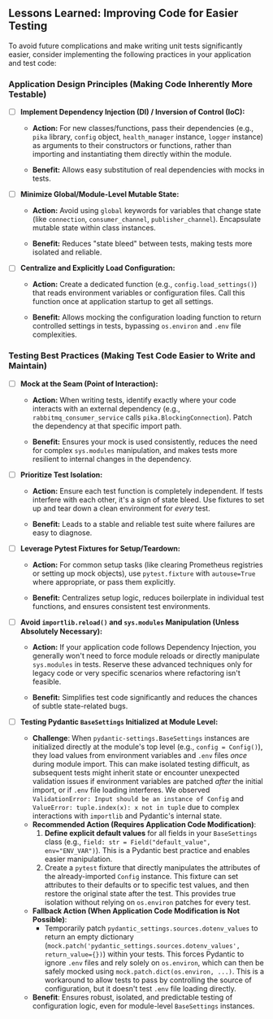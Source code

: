 ## Lessons Learned: Improving Code for Easier Testing

To avoid future complications and make writing unit tests significantly easier, consider implementing the following practices in your application and test code:

### Application Design Principles (Making Code Inherently More Testable)

* [ ] **Implement Dependency Injection (DI) / Inversion of Control (IoC):**

  * **Action:** For new classes/functions, pass their dependencies (e.g., `pika` library, `config` object, `health_manager` instance, `logger` instance) as arguments to their constructors or functions, rather than importing and instantiating them directly within the module.

  * **Benefit:** Allows easy substitution of real dependencies with mocks in tests.

* [ ] **Minimize Global/Module-Level Mutable State:**

  * **Action:** Avoid using `global` keywords for variables that change state (like `connection`, `consumer_channel`, `publisher_channel`). Encapsulate mutable state within class instances.

  * **Benefit:** Reduces "state bleed" between tests, making tests more isolated and reliable.

* [ ] **Centralize and Explicitly Load Configuration:**

  * **Action:** Create a dedicated function (e.g., `config.load_settings()`) that reads environment variables or configuration files. Call this function once at application startup to get all settings.

  * **Benefit:** Allows mocking the configuration loading function to return controlled settings in tests, bypassing `os.environ` and `.env` file complexities.

### Testing Best Practices (Making Test Code Easier to Write and Maintain)

* [ ] **Mock at the Seam (Point of Interaction):**

  * **Action:** When writing tests, identify exactly where your code interacts with an external dependency (e.g., `rabbitmq_consumer_service` calls `pika.BlockingConnection`). Patch the dependency at that specific import path.

  * **Benefit:** Ensures your mock is used consistently, reduces the need for complex `sys.modules` manipulation, and makes tests more resilient to internal changes in the dependency.

* [ ] **Prioritize Test Isolation:**

  * **Action:** Ensure each test function is completely independent. If tests interfere with each other, it's a sign of state bleed. Use fixtures to set up and tear down a clean environment for *every* test.

  * **Benefit:** Leads to a stable and reliable test suite where failures are easy to diagnose.

* [ ] **Leverage Pytest Fixtures for Setup/Teardown:**

  * **Action:** For common setup tasks (like clearing Prometheus registries or setting up mock objects), use `pytest.fixture` with `autouse=True` where appropriate, or pass them explicitly.

  * **Benefit:** Centralizes setup logic, reduces boilerplate in individual test functions, and ensures consistent test environments.

* [ ] **Avoid `importlib.reload()` and `sys.modules` Manipulation (Unless Absolutely Necessary):**

  * **Action:** If your application code follows Dependency Injection, you generally won't need to force module reloads or directly manipulate `sys.modules` in tests. Reserve these advanced techniques only for legacy code or very specific scenarios where refactoring isn't feasible.

  * **Benefit:** Simplifies test code significantly and reduces the chances of subtle state-related bugs.

* [ ] **Testing Pydantic `BaseSettings` Initialized at Module Level:**
    * **Challenge**: When `pydantic-settings.BaseSettings` instances are initialized directly at the module's top level (e.g., `config = Config()`), they load values from environment variables and `.env` files *once* during module import. This can make isolated testing difficult, as subsequent tests might inherit state or encounter unexpected validation issues if environment variables are patched *after* the initial import, or if `.env` file loading interferes. We observed `ValidationError: Input should be an instance of Config` and `ValueError: tuple.index(x): x not in tuple` due to complex interactions with `importlib` and Pydantic's internal state.
    * **Recommended Action (Requires Application Code Modification)**:
        1.  **Define explicit default values** for all fields in your `BaseSettings` class (e.g., `field: str = Field("default_value", env="ENV_VAR")`). This is a Pydantic best practice and enables easier manipulation.
        2.  Create a `pytest` fixture that directly manipulates the attributes of the already-imported `Config` instance. This fixture can set attributes to their defaults or to specific test values, and then restore the original state after the test. This provides true isolation without relying on `os.environ` patches for every test.
    * **Fallback Action (When Application Code Modification is Not Possible)**:
        * Temporarily patch `pydantic_settings.sources.dotenv_values` to return an empty dictionary (`mock.patch('pydantic_settings.sources.dotenv_values', return_value={})`) within your tests. This forces Pydantic to ignore `.env` files and rely solely on `os.environ`, which can then be safely mocked using `mock.patch.dict(os.environ, ...)`. This is a workaround to allow tests to pass by controlling the source of configuration, but it doesn't test `.env` file loading directly.
    * **Benefit**: Ensures robust, isolated, and predictable testing of configuration logic, even for module-level `BaseSettings` instances.